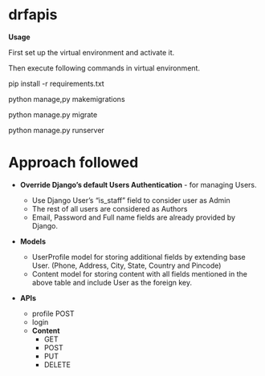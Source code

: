 # drfapis

**Usage**

First set up the virtual environment and activate it.

Then execute following commands in virtual environment.

pip install -r requirements.txt

python manage,py makemigrations

python manage.py migrate

python manage.py runserver



# Approach followed

* **Override Django’s default Users Authentication** - for managing Users. 
  * Use Django User’s “is_staff” field to consider user as Admin 
  * The rest of all users are considered as Authors 
  * Email, Password and Full name fields are already provided by Django. 

* **Models** 
  * UserProfile model for storing additional fields by extending base User. 
    (Phone, Address, City, State, Country and Pincode) 
  * Content model for storing content with all fields mentioned in the above table and include User as the foreign key. 

* **APIs**
  * profile POST
  * login 
  * **Content** 
    * GET
    * POST
    * PUT
    * DELETE 
